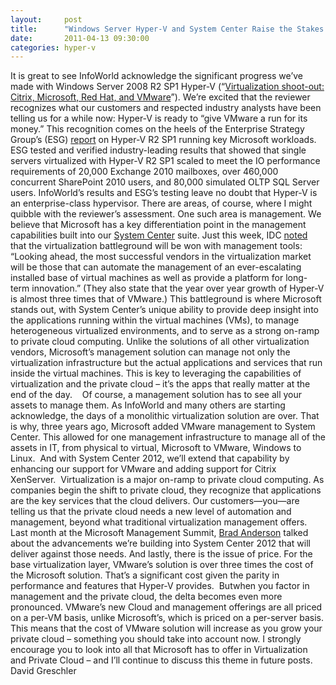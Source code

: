 ```yaml
---
layout:     post
title:      "Windows Server Hyper-V and System Center Raise the Stakes in the Virtualization Race"
date:       2011-04-13 09:30:00
categories: hyper-v
---
```

It is great to see InfoWorld acknowledge the significant progress we’ve made with Windows Server 2008 R2 SP1 Hyper-V (“[Virtualization shoot-out: Citrix, Microsoft, Red Hat, and VMware](http://www.infoworld.com/d/virtualization/virtualization-shoot-out-citrix-microsoft-red-hat-and-vmware-666)”). We’re excited that the reviewer recognizes what our customers and respected industry analysts have been telling us for a while now: Hyper-V is ready to “give VMware a run for its money.” This recognition comes on the heels of the Enterprise Strategy Group’s (ESG) [report](http://download.microsoft.com/download/A/D/2/AD21FD07-51A0-418E-BA8B-937FB5777A90/ESG%20Lab%20Combined%20Hyper-V%20Workload%20Summary%20Mar%2011%5b4%5d.pdf) on Hyper-V R2 SP1 running key Microsoft workloads. ESG tested and verified industry-leading results that showed that single servers virtualized with Hyper-V R2 SP1 scaled to meet the IO performance requirements of 20,000 Exchange 2010 mailboxes, over 460,000 concurrent SharePoint 2010 users, and 80,000 simulated OLTP SQL Server users. InfoWorld’s results and ESG’s testing leave no doubt that Hyper-V is an enterprise-class hypervisor. There are areas, of course, where I might quibble with the reviewer’s assessment. One such area is management. We believe that Microsoft has a key differentiation point in the management capabilities built into our [System Center](http://www.microsoft.com/systemcenter/en/us/default.aspx) suite. Just this week, IDC [noted](http://www.idc.com/getdoc.jsp?containerId=prUS22787311) that the virtualization battleground will be won with management tools: “Looking ahead, the most successful vendors in the virtualization market will be those that can automate the management of an ever-escalating installed base of virtual machines as well as provide a platform for long-term innovation.” (They also state that the year over year growth of Hyper-V is almost three times that of VMware.) This battleground is where Microsoft stands out, with System Center’s unique ability to provide deep insight into the applications running within the virtual machines (VMs), to manage heterogeneous virtualized environments, and to serve as a strong on-ramp to private cloud computing. Unlike the solutions of all other virtualization vendors, Microsoft’s management solution can manage not only the virtualization infrastructure but the actual applications and services that run inside the virtual machines. This is key to leveraging the capabilities of virtualization and the private cloud – it’s the apps that really matter at the end of the day.    Of course, a management solution has to see all your assets to manage them. As InfoWorld and many others are starting acknowledge, the days of a monolithic virtualization solution are over. That is why, three years ago, Microsoft added VMware management to System Center. This allowed for one management infrastructure to manage all of the assets in IT, from physical to virtual, Microsoft to VMware, Windows to Linux.  And with System Center 2012, we’ll extend that capability by enhancing our support for VMware and adding support for Citrix XenServer.  Virtualization is a major on-ramp to private cloud computing. As companies begin the shift to private cloud, they recognize that applications are the key services that the cloud delivers. Our customers—you—are telling us that the private cloud needs a new level of automation and management, beyond what traditional virtualization management offers. Last month at the Microsoft Management Summit, [Brad Anderson](http://blogs.technet.com/b/windowsserver/archive/2011/03/22/brad-anderson-posts-from-mms-private-cloud-computing-it-s-all-about-the-apps.aspx) talked about the advancements we’re building into System Center 2012 that will deliver against those needs. And lastly, there is the issue of price. For the base virtualization layer, VMware’s solution is over three times the cost of the Microsoft solution. That’s a significant cost given the parity in performance and features that Hyper-V provides.  Butwhen you factor in management and the private cloud, the delta becomes even more pronounced. VMware’s new Cloud and management offerings are all priced on a per-VM basis, unlike Microsoft’s, which is priced on a per-server basis. This means that the cost of VMware solution will increase as you grow your private cloud – something you should take into account now. I strongly encourage you to look into all that Microsoft has to offer in Virtualization and Private Cloud – and I’ll continue to discuss this theme in future posts.  David Greschler 

 
